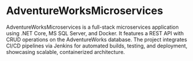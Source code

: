# AdventureWorksMicroservices
AdventureWorksMicroservices is a full-stack microservices application using .NET Core, MS SQL Server, and Docker. It features a REST API with CRUD operations on the AdventureWorks database. The project integrates CI/CD pipelines via Jenkins for automated builds, testing, and deployment, showcasing scalable, containerized architecture.
